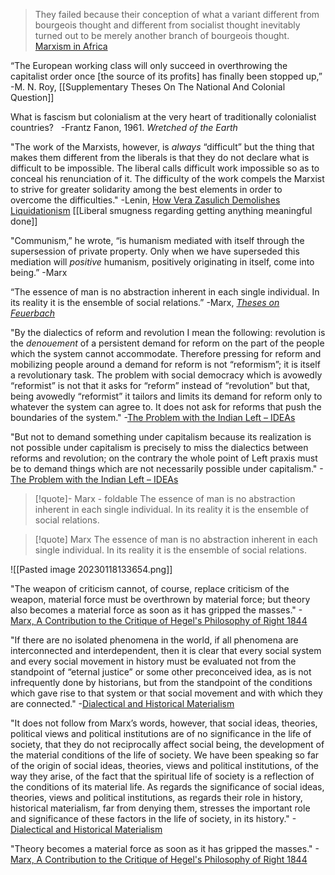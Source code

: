 >They failed because their conception of what a variant different from bourgeois thought and different from socialist thought inevitably turned out to be merely another branch of bourgeois thought.
[Marxism in Africa](https://redsails.org/marxism-in-africa/)

“The European working class will only succeed in overthrowing the capitalist order once [the source of its profits] has finally been stopped up,”
-M. N. Roy, [[Supplementary Theses On The National And Colonial Question]]

What is fascism but colonialism at the very heart of traditionally colonialist countries?   
-Frantz Fanon, 1961. _Wretched of the Earth_

"The work of the Marxists, however, is _always_ “difficult” but the thing that makes them different from the liberals is that they do not declare what is difficult to be impossible. The liberal calls difficult work impossible so as to conceal his renunciation of it. The difficulty of the work compels the Marxist to strive for greater solidarity among the best elements in order to overcome the difficulties."
-Lenin, [How Vera Zasulich Demolishes Liquidationism](https://www.marxists.org/archive/lenin/works/1913/sep/30.htm)
[[Liberal smugness regarding getting anything meaningful done]]

"Communism,” he wrote, “is humanism mediated with itself through the supersession of private property. Only when we have superseded this mediation will _positive_ humanism, positively originating in itself, come into being.”
-Marx

“The essence of man is no abstraction inherent in each single individual. In its reality it is the ensemble of social relations.”
-Marx, [_Theses on Feuerbach_](https://www.marxists.org/archive/marx/works/1845/theses/theses.htm)

"By the dialectics of reform and revolution I mean the following: revolution is the _denouement_ of a persistent demand for reform on the part of the people which the system cannot accommodate. Therefore pressing for reform and mobilizing people around a demand for reform is not “reformism”; it is itself a revolutionary task. The problem with social democracy which is avowedly “reformist” is not that it asks for “reform” instead of “revolution” but that, being avowedly “reformist” it tailors and limits its demand for reform only to whatever the system can agree to. It does not ask for reforms that push the boundaries of the system."
-[The Problem with the Indian Left – IDEAs](https://www.networkideas.org/news-analysis/2017/12/problem-indian-left/)

"But not to demand something under capitalism because its realization is not possible under capitalism is precisely to miss the dialectics between reforms and revolution; on the contrary the whole point of Left praxis must be to demand things which are not necessarily possible under capitalism."
-[The Problem with the Indian Left – IDEAs](https://www.networkideas.org/news-analysis/2017/12/problem-indian-left/)


> [!quote]- Marx - foldable
> The essence of man is no abstraction inherent in each single individual. In its reality it is the ensemble of social relations.

> [!quote] Marx
> The essence of man is no abstraction inherent in each single individual. In its reality it is the ensemble of social relations.

![[Pasted image 20230118133654.png]]

"The weapon of criticism cannot, of course, replace criticism of the weapon, material force must be overthrown by material force; but theory also becomes a material force as soon as it has gripped the masses."
-[Marx, A Contribution to the Critique of Hegel's Philosophy of Right 1844](https://www.marxists.org/archive/marx/works/1843/critique-hpr/intro.htm)

"If there are no isolated phenomena in the world, if all phenomena are interconnected and interdependent, then it is clear that every social system and every social movement in history must be evaluated not from the standpoint of “eternal justice” or some other preconceived idea, as is not infrequently done by historians, but from the standpoint of the conditions which gave rise to that system or that social movement and with which they are connected."
-[Dialectical and Historical Materialism](https://redsails.org/dialectical-and-historical-materialism/)

"It does not follow from Marx’s words, however, that social ideas, theories, political views and political institutions are of no significance in the life of society, that they do not reciprocally affect social being, the development of the material conditions of the life of society. We have been speaking so far of the origin of social ideas, theories, views and political institutions, of the way they arise, of the fact that the spiritual life of society is a reflection of the conditions of its material life. As regards the significance of social ideas, theories, views and political institutions, as regards their role in history, historical materialism, far from denying them, stresses the important role and significance of these factors in the life of society, in its history."
-[Dialectical and Historical Materialism](https://redsails.org/dialectical-and-historical-materialism/)

"Theory becomes a material force as soon as it has gripped the masses."
-[Marx, A Contribution to the Critique of Hegel's Philosophy of Right 1844](https://www.marxists.org/archive/marx/works/1843/critique-hpr/intro.htm)